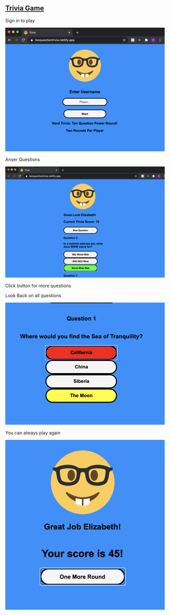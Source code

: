 <a href="https://tenquestiontrivia.netlify.app/" target="_black"><h2>Trivia Game</h2></a>
<p>Sign in to play</p>
<a href="https://tenquestiontrivia.netlify.app/" target="_black"><img src='./src/Images/signIn.png' alt='sign in' /></a>
<p>Anser Questions</p>
<a href="https://tenquestiontrivia.netlify.app/" target="_black"><img src='./src/Images/questions.png' alt='quesitons'/></a>
<p>Click button for more questions</p>
<p>Look Back on all questions</p>
<a href="https://tenquestiontrivia.netlify.app/" target="_black"><img src='./src/Images/inncorrect.png' alt='incorrect' /></a>
<p>You can always play again<p>
<a href="https://tenquestiontrivia.netlify.app/" target="_black"><img src='./src/Images/playAgain.png' alt='playAgain' /></a>

